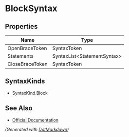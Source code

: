 # BlockSyntax

## Properties

| Name            | Type                         |
| --------------- | ---------------------------- |
| OpenBraceToken  | SyntaxToken                  |
| Statements      | SyntaxList\<StatementSyntax> |
| CloseBraceToken | SyntaxToken                  |

## SyntaxKinds

* SyntaxKind\.Block

## See Also

* [Official Documentation](https://docs.microsoft.com/en-us/dotnet/api/microsoft.codeanalysis.csharp.syntax.blocksyntax)


*\(Generated with [DotMarkdown](http://github.com/JosefPihrt/DotMarkdown)\)*